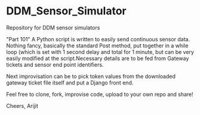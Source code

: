# DDM_Sensor_Simulator
Repository for DDM sensor simulators 

"Part 101"
A Python script is written to easily send continuous sensor data. 
Nothing fancy, basically the standard Post method, put together in a while loop (which is set with 1 second delay and total for 1 minute, but can be very easily modified at the script.Necessary details are to be fed from Gateway tickets and sensor end point identifiers. 

Next improvisation can be to pick token values from the downloaded gateway ticket file itself and put a Django front end.

Feel free to clone, fork, improvise code, upload to your own repo and share! 

Cheers, 
Arijit 

    

